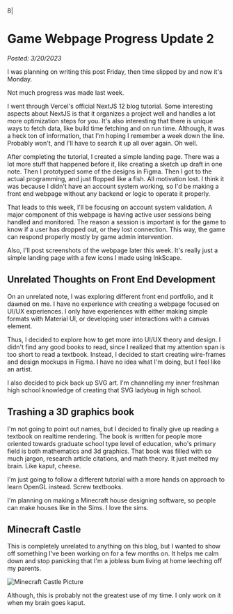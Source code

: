 8|
# Game Webpage Progress Update 2

_Posted: 3/20/2023_

I was planning on writing this post Friday, then time slipped by and now it's Monday.

Not much progress was made last week.

I went through Vercel's official NextJS 12 blog tutorial.
Some interesting aspects about NextJS is that it organizes a project well and handles a lot more optimization steps for you.
It's also interesting that there is unique ways to fetch data, like build time fetching and on run time.
Although, it was a heck ton of information, that I'm hoping I remember a week down the line. 
Probably won't, and I'll have to search it up all over again.
Oh well.

After completing the tutorial, I created a simple landing page. 
There was a lot more stuff that happened before it, like creating a sketch up draft in one note.
Then I prototyped some of the designs in Figma.
Then I got to the actual programming, and just flopped like a fish.
All motivation lost.
I think it was because I didn't have an account system working, so I'd be making a front end webpage without any backend or logic to operate it properly.

That leads to this week, I'll be focusing on account system validation.
A major component of this webpage is having active user sessions being handled and monitored.
The reason a session is important is for the game to know if a user has dropped out, or they lost connection.
This way, the game can respond properly mostly by game admin intervention.

Also, I'll post screenshots of the webpage later this week. 
It's really just a simple landing page with a few icons I made using InkScape. 

## Unrelated Thoughts on Front End Development

On an unrelated note, I was exploring different front end portfolio, and it dawned on me.
I have no experience with creating a webpage focused on UI/UX experiences.
I only have experiences with either making simple formats with Material UI, or developing user interactions with a canvas element.

Thus, I decided to explore how to get more into UI/UX theory and design.
I didn't find any good books to read, since I realized that my attention span is too short to read a textbook.
Instead, I decided to start creating wire-frames and design mockups in Figma. 
I have no idea what I'm doing, but I feel like an artist.

I also decided to pick back up SVG art.
I'm channelling my inner freshman high school knowledge of creating that SVG ladybug in high school.

## Trashing a 3D graphics book

I'm not going to point out names, but I decided to finally give up reading a textbook on realtime rendering.
The book is written for people more oriented towards graduate school type level of education, who's primary field is both mathematics and 3d graphics.
That book was filled with so much jargon, research article citations, and math theory.
It just melted my brain.
Like kaput, cheese.

I'm just going to follow a different tutorial with a more hands on approach to learn OpenGL instead.
Screw textbooks.

I'm planning on making a Minecraft house designing software, so people can make houses like in the Sims.
I love the sims. 

## Minecraft Castle

This is completely unrelated to anything on this blog, but I wanted to show off something I've been working on for a few months on.
It helps me calm down and stop panicking that I'm a jobless bum living at home leeching off my parents.

![Minecraft Castle Picture](castle_v1.png)

Although, this is probably not the greatest use of my time. 
I only work on it when my brain goes kaput.